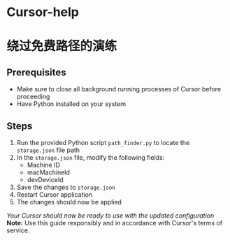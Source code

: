 # Cursor-help
# 绕过免费路径的演练

## Prerequisites
- Make sure to close all background running processes of Cursor before proceeding
- Have Python installed on your system

## Steps
1. Run the provided Python script `path_finder.py` to locate the `storage.json` file path
2. In the `storage.json` file, modify the following fields:
   - Machine ID
   - macMachineId  
   - devDeviceId
3. Save the changes to `storage.json`
4. Restart Cursor application
5. The changes should now be applied

*Your Cursor should now be ready to use with the updated configuration*
**Note:** Use this guide responsibly and in accordance with Cursor's terms of service.
